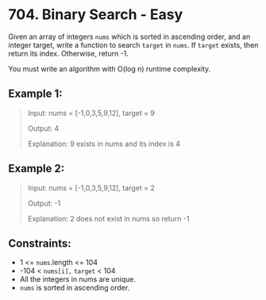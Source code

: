 # 704. Binary Search - Easy
Given an array of integers `nums` which is sorted in ascending order, and an integer target, write a function to search `target` in `nums`. If `target` exists, then return its index. Otherwise, return -1.

You must write an algorithm with O(log n) runtime complexity.


## Example 1:
> Input: nums = [-1,0,3,5,9,12], target = 9
>
> Output: 4
>
> Explanation: 9 exists in nums and its index is 4

## Example 2:
> Input: nums = [-1,0,3,5,9,12], target = 2
>
> Output: -1
>
> Explanation: 2 does not exist in nums so return -1
 

## Constraints:

- 1 <= `nums`.length <= 104
- -104 < `nums[i],` `target` < 104
- All the integers in nums are unique.
- `nums` is sorted in ascending order.
